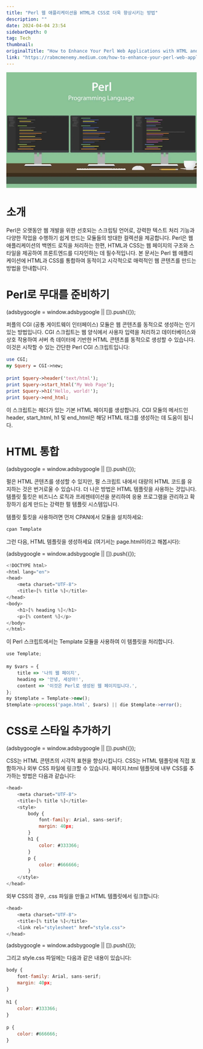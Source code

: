 ```yaml
---
title: "Perl 웹 애플리케이션을 HTML과 CSS로 더욱 향상시키는 방법"
description: ""
date: 2024-04-04 23:54
sidebarDepth: 0
tag: Tech
thumbnail: 
originalTitle: "How to Enhance Your Perl Web Applications with HTML and CSS"
link: "https://rabmcmenemy.medium.com/how-to-enhance-your-perl-web-applications-with-html-and-css-3c5a58091346"
---
```



<img src="./img/HowtoEnhanceYourPerlWebApplicationswithHTMLandCSS_0.png" />

# 소개

Perl은 오랫동안 웹 개발을 위한 선호되는 스크립팅 언어로, 강력한 텍스트 처리 기능과 다양한 작업을 수행하기 쉽게 만드는 모듈들의 방대한 컬렉션을 제공합니다. Perl은 웹 애플리케이션의 백엔드 로직을 처리하는 한편, HTML과 CSS는 웹 페이지의 구조와 스타일을 제공하여 프론트엔드를 디자인하는 데 필수적입니다. 본 문서는 Perl 웹 애플리케이션에 HTML과 CSS를 통합하여 동적이고 시각적으로 매력적인 웹 콘텐츠를 만드는 방법을 안내합니다.

# Perl로 무대를 준비하기

<!-- ui-log 수평형 -->
<ins class="adsbygoogle"
  style="display:block"
  data-ad-client="ca-pub-4877378276818686"
  data-ad-slot="9743150776"
  data-ad-format="auto"
  data-full-width-responsive="true"></ins>
<component is="script">
(adsbygoogle = window.adsbygoogle || []).push({});
</component>

퍼플의 CGI (공통 게이트웨이 인터페이스) 모듈은 웹 콘텐츠를 동적으로 생성하는 인기 있는 방법입니다. CGI 스크립트는 웹 양식에서 사용자 입력을 처리하고 데이터베이스와 상호 작용하여 서버 측 데이터에 기반한 HTML 콘텐츠를 동적으로 생성할 수 있습니다. 이것은 시작할 수 있는 간단한 Perl CGI 스크립트입니다:

```perl
use CGI;
my $query = CGI->new;

print $query->header('text/html');
print $query->start_html('My Web Page');
print $query->h1('Hello, world!');
print $query->end_html;
```

이 스크립트는 헤더가 있는 기본 HTML 페이지를 생성합니다. CGI 모듈의 메서드인 header, start_html, h1 및 end_html은 해당 HTML 태그를 생성하는 데 도움이 됩니다.

# HTML 통합

<!-- ui-log 수평형 -->
<ins class="adsbygoogle"
  style="display:block"
  data-ad-client="ca-pub-4877378276818686"
  data-ad-slot="9743150776"
  data-ad-format="auto"
  data-full-width-responsive="true"></ins>
<component is="script">
(adsbygoogle = window.adsbygoogle || []).push({});
</component>

펄은 HTML 콘텐츠를 생성할 수 있지만, 펄 스크립트 내에서 대량의 HTML 코드를 유지하는 것은 번거로울 수 있습니다. 더 나은 방법은 HTML 템플릿을 사용하는 것입니다. 템플릿 툴킷은 비즈니스 로직과 프레젠테이션을 분리하여 응용 프로그램을 관리하고 확장하기 쉽게 만드는 강력한 펄 템플릿 시스템입니다.

템플릿 툴킷을 사용하려면 먼저 CPAN에서 모듈을 설치하세요:

```js
cpan Template
```

그런 다음, HTML 템플릿을 생성하세요 (여기서는 page.html이라고 해봅시다):

<!-- ui-log 수평형 -->
<ins class="adsbygoogle"
  style="display:block"
  data-ad-client="ca-pub-4877378276818686"
  data-ad-slot="9743150776"
  data-ad-format="auto"
  data-full-width-responsive="true"></ins>
<component is="script">
(adsbygoogle = window.adsbygoogle || []).push({});
</component>

```js
<!DOCTYPE html>
<html lang="en">
<head>
    <meta charset="UTF-8">
    <title>[% title %]</title>
</head>
<body>
    <h1>[% heading %]</h1>
    <p>[% content %]</p>
</body>
</html>
```

이 Perl 스크립트에서는 Template 모듈을 사용하여 이 템플릿을 처리합니다.

```js
use Template;

my $vars = {
    title => '나의 웹 페이지',
    heading => '안녕, 세상아!',
    content => '이것은 Perl로 생성된 웹 페이지입니다.',
};
my $template = Template->new();
$template->process('page.html', $vars) || die $template->error();
```

# CSS로 스타일 추가하기

<!-- ui-log 수평형 -->
<ins class="adsbygoogle"
  style="display:block"
  data-ad-client="ca-pub-4877378276818686"
  data-ad-slot="9743150776"
  data-ad-format="auto"
  data-full-width-responsive="true"></ins>
<component is="script">
(adsbygoogle = window.adsbygoogle || []).push({});
</component>

CSS는 HTML 콘텐츠의 시각적 표현을 향상시킵니다. CSS는 HTML 템플릿에 직접 포함하거나 외부 CSS 파일에 링크할 수 있습니다. 페이지.html 템플릿에 내부 CSS를 추가하는 방법은 다음과 같습니다:

```js
<head>
    <meta charset="UTF-8">
    <title>[% title %]</title>
    <style>
        body {
            font-family: Arial, sans-serif;
            margin: 40px;
        }
        h1 {
            color: #333366;
        }
        p {
            color: #666666;
        }
    </style>
</head>
```

외부 CSS의 경우, .css 파일을 만들고 HTML 템플릿에서 링크합니다:

```js
<head>
    <meta charset="UTF-8">
    <title>[% title %]</title>
    <link rel="stylesheet" href="style.css">
</head>
```

<!-- ui-log 수평형 -->
<ins class="adsbygoogle"
  style="display:block"
  data-ad-client="ca-pub-4877378276818686"
  data-ad-slot="9743150776"
  data-ad-format="auto"
  data-full-width-responsive="true"></ins>
<component is="script">
(adsbygoogle = window.adsbygoogle || []).push({});
</component>

그리고 style.css 파일에는 다음과 같은 내용이 있습니다:

```js
body {
    font-family: Arial, sans-serif;
    margin: 40px;
}

h1 {
    color: #333366;
}

p {
    color: #666666;
}
```

